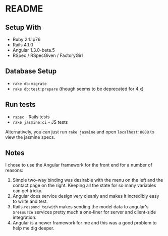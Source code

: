 # README

## Setup With

- Ruby 2.1.1p76
- Rails 4.1.0
- Angular 1.3.0-beta.5
- RSpec / RSpecGiven / FactoryGirl

## Database Setup

- `rake db:migrate`
- `rake db:test:prepare` (though seems to be deprecated for 4.x)


## Run tests

- `rspec` - Rails tests
- `rake jasmine:ci` - JS tests

Alternatively, you can just run `rake jasmine` and open `localhost:8888` to view the jasmine specs.

## Notes

I chose to use the Angular framework for the front end for a number of reasons:

1. Simple two-way binding was desirable with the menu on the left and the contact page on the right. Keeping all the state for so many variables can get tricky.
2. Angular does service design very cleanly and makes it incredibly easy to write and test.
3. Rails `respond_to/with` makes sending the model data to angular's `$resource` services pretty much a one-liner for server and client-side integration.
4. Angular is a newer framework for me and this was a good problem to help me dig deeper.



